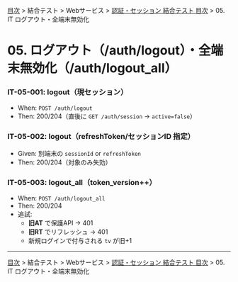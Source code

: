 [目次](../../../目次.md) > 結合テスト > Webサービス > [認証・セッション 結合テスト 目次](目次.md) > 05. IT ログアウト・全端末無効化

# 05. ログアウト（/auth/logout）・全端末無効化（/auth/logout_all）

### IT-05-001: logout（現セッション）
- When: `POST /auth/logout`
- Then: 200/204（直後に `GET /auth/session` → `active=false`）

### IT-05-002: logout（refreshToken/セッションID 指定）
- Given: 別端末の `sessionId` or `refreshToken`
- Then: 200/204（対象のみ失効）

### IT-05-003: logout_all（token_version++）
- When: `POST /auth/logout_all`
- Then: 200/204
- 追試:
  - **旧AT** で保護API → 401
  - **旧RT** でリフレッシュ → 401
  - 新規ログインで付与される `tv` が旧+1

---
[目次](../../../目次.md) > 結合テスト > Webサービス > [認証・セッション 結合テスト 目次](目次.md) > 05. IT ログアウト・全端末無効化